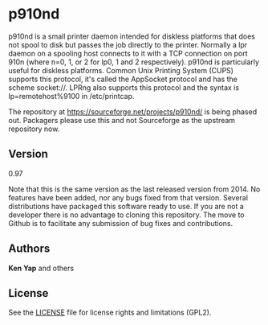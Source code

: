 # p910nd

p910nd is a small printer daemon intended for diskless platforms that does not spool to disk but passes the job directly to the printer. Normally a lpr daemon on a spooling host connects to it with a TCP connection on port 910n (where n=0, 1, or 2 for lp0, 1 and 2 respectively). p910nd is particularly useful for diskless platforms. Common Unix Printing System (CUPS) supports this protocol, it's called the AppSocket protocol and has the scheme socket://. LPRng also supports this protocol and the syntax is lp=remotehost%9100 in /etc/printcap.

The repository at https://sourceforge.net/projects/p910nd/ is being phased out. Packagers please use this and not Sourceforge as the upstream repository now.

## Version

0.97

Note that this is the same version as the last released version from 2014. No features have been added, nor any bugs fixed from that version. Several distributions have packaged this software ready to use. If you are not a developer there is no advantage to cloning this repository. The move to Github is to facilitate any submission of bug fixes and contributions.

## Authors

**Ken Yap** and others

## License

See the [LICENSE](LICENSE.md) file for license rights and limitations (GPL2).
